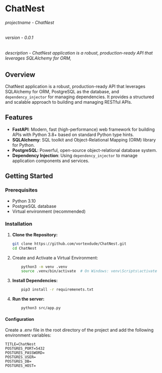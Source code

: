 # ChatNest
###### projectname - ChatNest
###### version - 0.0.1
###### description - ChatNest application is a robust, production-ready API that leverages SQLAlchemy for ORM,


## Overview

ChatNest application is a robust, production-ready API that leverages SQLAlchemy for ORM, PostgreSQL as the database, and `dependency_injector` for managing dependencies. It provides a structured and scalable approach to building and managing RESTful APIs.

## Features

- **FastAPI**: Modern, fast (high-performance) web framework for building APIs with Python 3.8+ based on standard Python type hints.
- **SQLAlchemy**: SQL toolkit and Object-Relational Mapping (ORM) library for Python.
- **PostgreSQL**: Powerful, open-source object-relational database system.
- **Dependency Injection**: Using `dependency_injector` to manage application components and services.

## Getting Started

### Prerequisites

- Python 3.10 
- PostgreSQL database
- Virtual environment (recommended)

### Installation

1. **Clone the Repository:**

   ```bash
   git clone https://github.com/vortexdude/ChatNest.git
   cd ChatNest
   ```
2. Create and Activate a Virtual Environment:
    ``` bash
        python3 -m venv .venv
        source .venv/bin/activate  # On Windows: venv\Scripts\activate
    ```

3. **Install Dependencies:**
    ``` bash
        pip3 install -r requiremenets.txt
    ```

4. **Run the server:**
    ``` bash
        python3 src/app.py
    ```

#### Configuration
Create a .env file in the root directory of the project and add the following environment variables:
   ```
   TITLE=ChatNest
   POSTGRES_PORT=5432
   POSTGRES_PASSWORD=
   POSTGRES_USER=
   POSTGRES_DB=
   POSTGRES_HOST=
   ```
